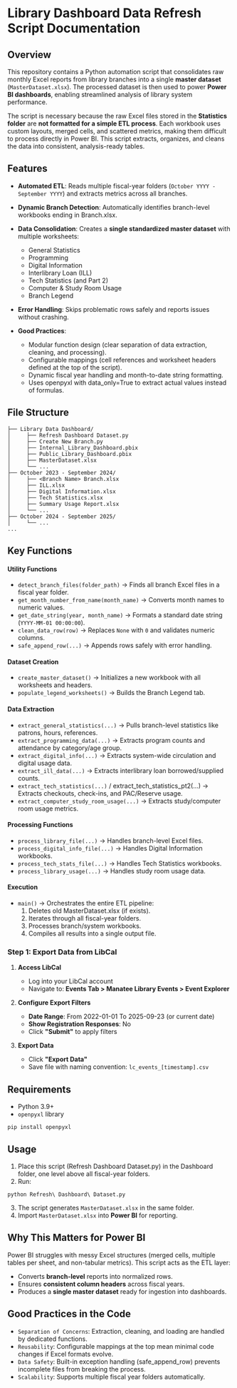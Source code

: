 # Library Dashboard Data Refresh Script Documentation

## Overview

This repository contains a Python automation script that consolidates raw monthly Excel reports from library branches into a single **master dataset** (`MasterDataset.xlsx`). The processed dataset is then used to power **Power BI dashboards**, enabling streamlined analysis of library system performance.

The script is necessary because the raw Excel files stored in the **Statistics folder** are **not formatted for a simple ETL process**. Each workbook uses custom layouts, merged cells, and scattered metrics, making them difficult to process directly in Power BI. This script extracts, organizes, and cleans the data into consistent, analysis-ready tables.

## Features
* **Automated ETL**: Reads multiple fiscal-year folders (`October YYYY - September YYYY`) and extracts metrics across all branches.
* **Dynamic Branch Detection**: Automatically identifies branch-level workbooks ending in Branch.xlsx.
* **Data Consolidation**: Creates a **single standardized master dataset** with multiple worksheets:
   * General Statistics
   * Programming
   * Digital Information
   * Interlibrary Loan (ILL)
   * Tech Statistics (and Part 2)
   * Computer & Study Room Usage
   * Branch Legend
* **Error Handling**: Skips problematic rows safely and reports issues without crashing.

* **Good Practices**:

   * Modular function design (clear separation of data extraction, cleaning, and processing).
   * Configurable mappings (cell references and worksheet headers defined at the top of the script).
   * Dynamic fiscal year handling and month-to-date string formatting.
   * Uses openpyxl with data_only=True to extract actual values instead of formulas.

## File Structure

```
├── Library Data Dashboard/
│     ├── Refresh Dashboard Dataset.py
│     ├── Create New Branch.py
│     ├── Internal_Library_Dashboard.pbix
│     ├── Public_Library_Dashboard.pbix
│     ├── MasterDataset.xlsx
│     └── ...
├── October 2023 - September 2024/
│     ├── <Branch Name> Branch.xlsx
│     ├── ILL.xlsx
│     ├── Digital Information.xlsx
│     ├── Tech Statistics.xlsx
│     ├── Summary Usage Report.xlsx
│     └── ...
├── October 2024 - September 2025/
│     └── ...
...
```

## Key Functions

####  Utility Functions

* `detect_branch_files(folder_path)` → Finds all branch Excel files in a fiscal year folder.
* `get_month_number_from_name(month_name)` → Converts month names to numeric values.
* `get_date_string(year, month_name)` → Formats a standard date string (`YYYY-MM-01 00:00:00`).
* `clean_data_row(row)` → Replaces `None` with `0` and validates numeric columns.
* `safe_append_row(...)` → Appends rows safely with error handling.

#### Dataset Creation

* `create_master_dataset()` → Initializes a new workbook with all worksheets and headers.
* `populate_legend_worksheets()` → Builds the Branch Legend tab.

#### Data Extraction

* `extract_general_statistics(...)` → Pulls branch-level statistics like patrons, hours, references.
* `extract_programming_data(...)` → Extracts program counts and attendance by category/age group.
* `extract_digital_info(...)` → Extracts system-wide circulation and digital usage data.
* `extract_ill_data(...)` → Extracts interlibrary loan borrowed/supplied counts.
* `extract_tech_statistics(...)` / extract_tech_statistics_pt2(...) → Extracts checkouts, check-ins, and PAC/Reserve usage.
* `extract_computer_study_room_usage(...)` → Extracts study/computer room usage metrics.

#### Processing Functions

* `process_library_file(...)` → Handles branch-level Excel files.
* `process_digital_info_file(...)` → Handles Digital Information workbooks.
* `process_tech_stats_file(...)` → Handles Tech Statistics workbooks.
* `process_library_usage(...)` → Handles study room usage data.

#### Execution

* `main()` → Orchestrates the entire ETL pipeline:
   1. Deletes old MasterDataset.xlsx (if exists).
   2. Iterates through all fiscal-year folders.
   3. Processes branch/system workbooks.
   4. Compiles all results into a single output file.

### Step 1: Export Data from LibCal

1. **Access LibCal**
   - Log into your LibCal account
   - Navigate to: **Events Tab > Manatee Library Events > Event Explorer**

2. **Configure Export Filters**
   - **Date Range**: From 2022-01-01 To 2025-09-23 (or current date)
   - **Show Registration Responses**: No
   - Click **"Submit"** to apply filters

3. **Export Data**
   - Click **"Export Data"**
   - Save file with naming convention: `lc_events_[timestamp].csv`

## Requirements

* Python 3.9+
* `openpyxl` library
```
pip install openpyxl
```

## Usage
1. Place this script (Refresh Dashboard Dataset.py) in the Dashboard folder, one level above all fiscal-year folders.
2. Run:
```
python Refresh\ Dashboard\ Dataset.py
```
3. The script generates `MasterDataset.xlsx` in the same folder.
4. Import `MasterDataset.xlsx` into **Power BI** for reporting.

## Why This Matters for Power BI

Power BI struggles with messy Excel structures (merged cells, multiple tables per sheet, and non-tabular metrics). This script acts as the ETL layer:
* Converts **branch-level** reports into normalized rows.
* Ensures **consistent column headers** across fiscal years.
* Produces a **single master dataset** ready for ingestion into dashboards.

## Good Practices in the Code

* `Separation of Concerns`: Extraction, cleaning, and loading are handled by dedicated functions.
* `Reusability`: Configurable mappings at the top mean minimal code changes if Excel formats evolve.
* `Data Safety`: Built-in exception handling (safe_append_row) prevents incomplete files from breaking the process.
* `Scalability`: Supports multiple fiscal year folders automatically.